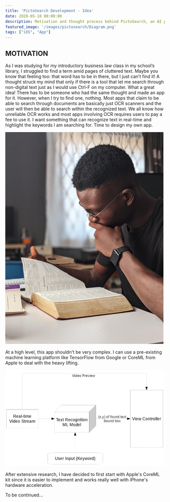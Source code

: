 ```yaml
---
title: 'PictoSearch Development - Idea'
date: 2020-05-18 00:00:00
description: Motivation and thought process behind PictoSearch, an AI powered camera text searching tool.
featured_image: '/images/pictosearch/Diagram.png'
tags: ["iOS", "App"]
---
```


## MOTIVATION
As I was studying for my introductory business law class in my school’s library, I struggled to find a term amid pages of cluttered text. Maybe you know that feeling too: that word has to be in there, but I just can’t find it! A thought struck my mind that only if there is a tool that let me search through non-digital text just as I would use Ctrl-F on my computer. What a great idea! There has to be someone who had the same thought and made an app for it. However, when I try to find one, nothing. Most apps that claim to be able to search through documents are basically just OCR scanners and the user will then be able to search within the recognized text. We all know how unreliable OCR works and most apps involving OCR requires users to pay a fee to use it. I want something that can recognize text in real-time and highlight the keywords I am searching for. Time to design my own app.

![Finding a word in an ocean of text.](/images/pictosearch/Reading.jpeg)

At a high level, this app shouldn't be very complex. I can use a pre-existing machine learning platform like TensorFlow from Google or CoreML from Apple to deal with the heavy lifting.

![The overarching architecture of this app.](/images/pictosearch/Diagram.png)

After extensive research, I have decided to first start with Apple's CoreML kit since it is easier to implement and works really well with iPhone's hardware acceleration.

To be continued...

